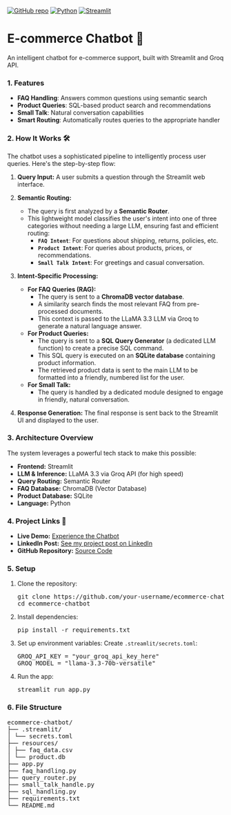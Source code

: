 [![GitHub repo](https://img.shields.io/badge/E_commerce-Chat_bot-blue?logo=github)](https://github.com/Mullaivendan9894/Generative_AI/tree/master/E-commerce_chat_bot)
[![Python](https://img.shields.io/badge/Python-3.11-blue?logo=python)](https://www.python.org/)
[![Streamlit](https://img.shields.io/badge/Built%20with-Streamlit-ff4b4b?logo=streamlit&logoColor=white)](https://generativeai-e-com-chat-bot.streamlit.app/)

# E-commerce Chatbot 🤖

An intelligent chatbot for e-commerce support, built with Streamlit and Groq API.

### 1. Features

- **FAQ Handling**: Answers common questions using semantic search
- **Product Queries**: SQL-based product search and recommendations
- **Small Talk**: Natural conversation capabilities
- **Smart Routing**: Automatically routes queries to the appropriate handler

### 2. How It Works 🛠️

The chatbot uses a sophisticated pipeline to intelligently process user queries. Here's the step-by-step flow:

1.  **Query Input:** A user submits a question through the Streamlit web interface.

2.  **Semantic Routing:**
    *   The query is first analyzed by a **Semantic Router**.
    *   This lightweight model classifies the user's intent into one of three categories without needing a large LLM, ensuring fast and efficient routing:
        *   **`FAQ Intent`**: For questions about shipping, returns, policies, etc.
        *   **`Product Intent`**: For queries about products, prices, or recommendations.
        *   **`Small Talk Intent`**: For greetings and casual conversation.

3.  **Intent-Specific Processing:**
    *   **For FAQ Queries (RAG):**
        *   The query is sent to a **ChromaDB vector database**.
        *   A similarity search finds the most relevant FAQ from pre-processed documents.
        *   This context is passed to the LLaMA 3.3 LLM via Groq to generate a natural language answer.
    *   **For Product Queries:**
        *   The query is sent to a **SQL Query Generator** (a dedicated LLM function) to create a precise SQL command.
        *   This SQL query is executed on an **SQLite database** containing product information.
        *   The retrieved product data is sent to the main LLM to be formatted into a friendly, numbered list for the user.
    *   **For Small Talk:**
        *   The query is handled by a dedicated module designed to engage in friendly, natural conversation.

4.  **Response Generation:** The final response is sent back to the Streamlit UI and displayed to the user.

### 3. Architecture Overview

The system leverages a powerful tech stack to make this possible:

*   **Frontend:** Streamlit
*   **LLM & Inference:** LLaMA 3.3 via Groq API (for high speed)
*   **Query Routing:** Semantic Router
*   **FAQ Database:** ChromaDB (Vector Database)
*   **Product Database:** SQLite
*   **Language:** Python

### 4. Project Links 🔗

*   **Live Demo:** [Experience the Chatbot](https://generativeai-e-com-chat-bot.streamlit.app/) 
*   **LinkedIn Post:** [See my project post on LinkedIn](https://www.linkedin.com/feed/update/urn:li:activity:7208943790845571072/)
*   **GitHub Repository:** [Source Code](https://github.com/Mullaivendan9894/Generative_AI/tree/master/E-commerce_chat_bot)

### 5. Setup

1.  Clone the repository:
    <pre>
    git clone https://github.com/your-username/ecommerce-chatbot.git
    cd ecommerce-chatbot
    </pre>

2.  Install dependencies:
    <pre>
    pip install -r requirements.txt
    </pre>

3.  Set up environment variables:
    Create `.streamlit/secrets.toml`:
    <pre>
    GROQ_API_KEY = "your_groq_api_key_here"
    GROQ_MODEL = "llama-3.3-70b-versatile"
    </pre>

4.  Run the app:
    <pre>
    streamlit run app.py
    </pre>

### 6. File Structure
<pre>
ecommerce-chatbot/
├── .streamlit/
│ └── secrets.toml
├── resources/
│ ├── faq_data.csv
│ └── product.db
├── app.py
├── faq_handling.py
├── query_router.py
├── small_talk_handle.py
├── sql_handling.py
├── requirements.txt
└── README.md </pre>

